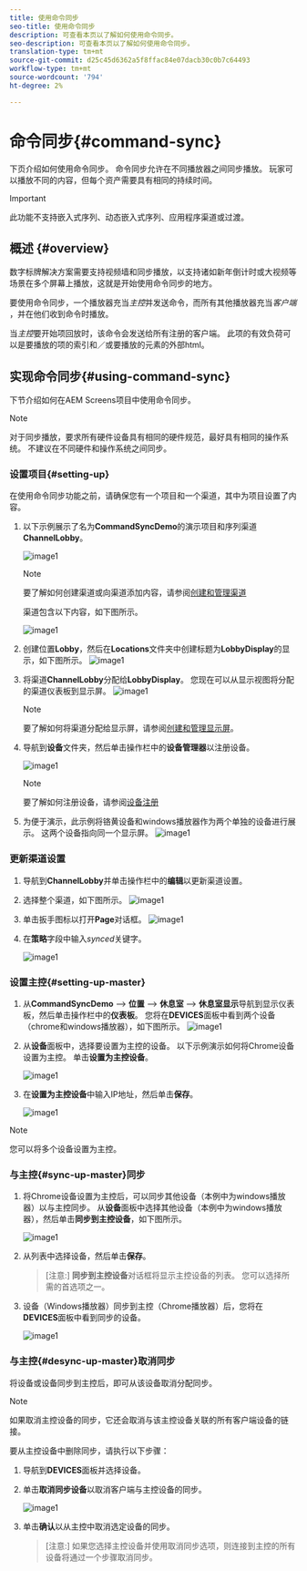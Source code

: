 ```yaml
---
title: 使用命令同步
seo-title: 使用命令同步
description: 可查看本页以了解如何使用命令同步。
seo-description: 可查看本页以了解如何使用命令同步。
translation-type: tm+mt
source-git-commit: d25c45d6362a5f8ffac84e07dacb30c0b7c64493
workflow-type: tm+mt
source-wordcount: '794'
ht-degree: 2%

---
```



# 命令同步{#command-sync}

下页介绍如何使用命令同步。 命令同步允许在不同播放器之间同步播放。 玩家可以播放不同的内容，但每个资产需要具有相同的持续时间。

>[!IMPORTANT]
>
>此功能不支持嵌入式序列、动态嵌入式序列、应用程序渠道或过渡。

## 概述 {#overview}

数字标牌解决方案需要支持视频墙和同步播放，以支持诸如新年倒计时或大视频等场景在多个屏幕上播放，这就是开始使用命令同步的地方。

要使用命令同步，一个播放器充当&#x200B;*主控*&#x200B;并发送命令，而所有其他播放器充当&#x200B;*客户端* ，并在他们收到命令时播放。

当&#x200B;*主控*&#x200B;要开始项回放时，该命令会发送给所有注册的客户端。 此项的有效负荷可以是要播放的项的索引和／或要播放的元素的外部html。

## 实现命令同步{#using-command-sync}

下节介绍如何在AEM Screens项目中使用命令同步。

>[!NOTE]
>
>对于同步播放，要求所有硬件设备具有相同的硬件规范，最好具有相同的操作系统。 不建议在不同硬件和操作系统之间同步。

### 设置项目{#setting-up}

在使用命令同步功能之前，请确保您有一个项目和一个渠道，其中为项目设置了内容。

1. 以下示例展示了名为&#x200B;**CommandSyncDemo**&#x200B;的演示项目和序列渠道&#x200B;**ChannelLobby**。

   ![image1](assets/command-sync/command-sync1-1.png)

   >[!NOTE]
   >
   >要了解如何创建渠道或向渠道添加内容，请参阅[创建和管理渠道](/help/user-guide/managing-channels.md)

   渠道包含以下内容，如下图所示。

   ![image1](assets/command-sync/command-sync2-1.png)

1. 创建位置&#x200B;**Lobby**，然后在&#x200B;**Locations**&#x200B;文件夹中创建标题为&#x200B;**LobbyDisplay**的显示，如下图所示。
   ![image1](assets/command-sync/command-sync3-1.png)

1. 将渠道&#x200B;**ChannelLobby**&#x200B;分配给&#x200B;**LobbyDisplay**。 您现在可以从显示视图将分配的渠道仪表板到显示屏。
   ![image1](assets/command-sync/command-sync4-1.png)

   >[!NOTE]
   >
   >要了解如何将渠道分配给显示屏，请参阅[创建和管理显示屏](/help/user-guide/managing-displays.md)。

1. 导航到&#x200B;**设备**&#x200B;文件夹，然后单击操作栏中的&#x200B;**设备管理器**&#x200B;以注册设备。

   ![image1](assets/command-sync5.png)

   >[!NOTE]
   >
   >要了解如何注册设备，请参阅[设备注册](/help/user-guide/device-registration.md)

1. 为便于演示，此示例将铬黄设备和windows播放器作为两个单独的设备进行展示。 这两个设备指向同一个显示屏。
   ![image1](assets/command-sync6.png)

### 更新渠道设置

1. 导航到&#x200B;**ChannelLobby**&#x200B;并单击操作栏中的&#x200B;**编辑**&#x200B;以更新渠道设置。

1. 选择整个渠道，如下图所示。
   ![image1](assets/command-sync/command-sync7-1.png)

1. 单击扳手图标以打开&#x200B;**Page**对话框。
   ![image1](assets/command-sync/command-sync8-1.png)

1. 在&#x200B;**策略**&#x200B;字段中输入&#x200B;*synced*&#x200B;关键字。

   ![image1](assets/command-sync/command-sync9-1.png)


### 设置主控{#setting-up-master}

1. 从&#x200B;**CommandSyncDemo** —> **位置** —> **休息室** —> **休息室显示**&#x200B;导航到显示仪表板，然后单击操作栏中的&#x200B;**仪表板**。
您将在**DEVICES**面板中看到两个设备（chrome和windows播放器），如下图所示。
   ![image1](assets/command-sync/command-sync10-1.png)

1. 从&#x200B;**设备**&#x200B;面板中，选择要设置为主控的设备。 以下示例演示如何将Chrome设备设置为主控。 单击&#x200B;**设置为主控设备**。

   ![image1](assets/command-sync/command-sync11-1.png)

1. 在&#x200B;**设置为主控设备**&#x200B;中输入IP地址，然后单击&#x200B;**保存**。

   ![image1](assets/command-sync/command-sync12-1.png)

>[!NOTE]
>
>您可以将多个设备设置为主控。

### 与主控{#sync-up-master}同步

1. 将Chrome设备设置为主控后，可以同步其他设备（本例中为windows播放器）以与主控同步。
从**设备**&#x200B;面板中选择其他设备（本例中为windows播放器），然后单击&#x200B;**同步到主控设备**，如下图所示。

   ![image1](assets/command-sync/command-sync13-1.png)

1. 从列表中选择设备，然后单击&#x200B;**保存**。

   >[注意:]
   > **同步到主控设备**&#x200B;对话框将显示主控设备的列表。 您可以选择所需的首选项之一。

1. 设备（Windows播放器）同步到主控（Chrome播放器）后，您将在&#x200B;**DEVICES**&#x200B;面板中看到同步的设备。

   ![image1](assets/command-sync/command-sync14-1.png)

### 与主控{#desync-up-master}取消同步

将设备或设备同步到主控后，即可从该设备取消分配同步。

>[!NOTE]
>
>如果取消主控设备的同步，它还会取消与该主控设备关联的所有客户端设备的链接。

要从主控设备中删除同步，请执行以下步骤：

1. 导航到&#x200B;**DEVICES**&#x200B;面板并选择设备。

1. 单击&#x200B;**取消同步设备**&#x200B;以取消客户端与主控设备的同步。

   ![image1](assets/command-sync/command-sync15-1.png)

1. 单击&#x200B;**确认**&#x200B;以从主控中取消选定设备的同步。

   >[注意:]
   > 如果您选择主控设备并使用取消同步选项，则连接到主控的所有设备将通过一个步骤取消同步。
